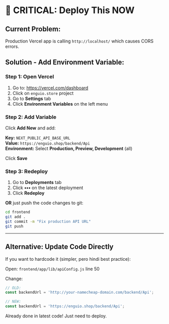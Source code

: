 # 🚨 CRITICAL: Deploy This NOW

## Current Problem:
Production Vercel app is calling `http://localhost/` which causes CORS errors.

## Solution - Add Environment Variable:

### Step 1: Open Vercel
1. Go to: https://vercel.com/dashboard
2. Click on `enguio.store` project
3. Go to **Settings** tab
4. Click **Environment Variables** on the left menu

### Step 2: Add Variable
Click **Add New** and add:

**Key:** `NEXT_PUBLIC_API_BASE_URL`  
**Value:** `https://enguio.shop/backend/Api`  
**Environment:** Select **Production, Preview, Development** (all)

Click **Save**

### Step 3: Redeploy
1. Go to **Deployments** tab
2. Click **•••** on the latest deployment
3. Click **Redeploy**

**OR** just push the code changes to git:
```bash
cd frontend
git add .
git commit -m "Fix production API URL"
git push
```

---

## Alternative: Update Code Directly

If you want to hardcode it (simpler, pero hindi best practice):

Open: `frontend/app/lib/apiConfig.js` line 50

Change:
```javascript
// OLD:
const backendUrl = 'http://your-namecheap-domain.com/backend/Api';

// NEW:
const backendUrl = 'https://enguio.shop/backend/Api';
```

Already done in latest code! Just need to deploy.

